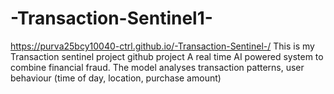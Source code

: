# -Transaction-Sentinel1-
https://purva25bcy10040-ctrl.github.io/-Transaction-Sentinel-/
This is my Transaction sentinel project github project
A real time AI powered system to combine financial fraud. The model analyses transaction patterns, user behaviour (time of day, location, purchase amount)
